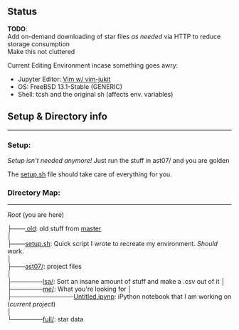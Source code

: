 ## Status
**TODO**:  
Add on-demand downloading of star files _as needed_ via HTTP to reduce storage consumption  
Make this not cluttered  


Current Editing Environment incase something goes awry:

* Jupyter Editor: [Vim w/ vim-jukit](https://github.com/luk400/vim-jukit)
* OS: FreeBSD 13.1-Stable (GENERIC)
* Shell: tcsh and the original sh (affects env. variables)


## Setup & Directory info
---
### Setup:
*Setup isn't needed anymore!* Just run the stuff in ast07/ and you are golden

The [setup.sh](https://github.com/24jzhao/AST-07/blob/ethan/setup.sh) file should take care of everything for you. 

### Directory Map:
---
_Root_ (you are here)

├───[.old](https://github.com/24jzhao/AST-07/blob/ethan/.old/): old stuff from [master](https://github.com/24jzhao/AST-07/tree/main)  
│  
├───[setup.sh](https://github.com/24jzhao/AST-07/blob/ethan/setup.sh): Quick script I wrote to recreate my environment.  _Should_ work.  
│  
├───[ast07/](https://github.com/24jzhao/AST-07/tree/ethan/ast07): project files    
│  
├───────[lsa/](https://github.com/24jzhao/AST-07/tree/ethan/ast07/lsa): Sort an insane amount of stuff and make a .csv out of it 
│  
├───────[me/](https://github.com/24jzhao/AST-07/tree/ethan/ast07/me): What you're looking for 
│  
├──────────────[Untitled.ipynp](https://github.com/24jzhao/AST-07/blob/ethan/ast07/me/Untitled.ipynp): iPython notebook that I am working on (*current project*)  
│  
└───────[full/](https://github.com/24jzhao/AST-07/tree/ethan/ast07/full): star data
<!-- can something be worse than /pol/?  /b/ is! -->

